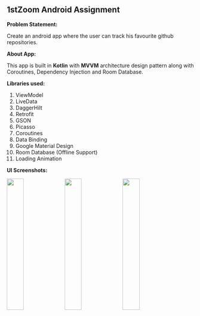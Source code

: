 <h2> 1stZoom Android Assignment</h2>

<b>Problem Statement:</b>

Create an android app where the user can track his favourite github repositories.

<b>About App:</b>

This app is built in <b>Kotlin</b> with <b>MVVM</b> architecture design pattern along with Coroutines, Dependency Injection and Room Database. 

<b>Libraries used:</b>
1. ViewModel
2. LiveData
3. DaggerHilt
4. Retrofit
5. GSON
6. Picasso
7. Coroutines
8. Data Binding
9. Google Material Design
10. Room Database (Offline Support)
11. Loading Animation

<b>UI Screenshots:</b>


<img src="https://user-images.githubusercontent.com/75351694/0633900b-5adf-49e4-9b2a-5f3caf153d62.jpg" width=30% height=30%> <img src="https://user-images.githubusercontent.com/75351694/739797de-f095-424a-a66e-b519906e3079.jpg" width=30% height=30%>
<img src="https://user-images.githubusercontent.com/75351694/37c24c68-5db1-4727-8905-ce9302802595.jpg" width=30% height=30%> 
